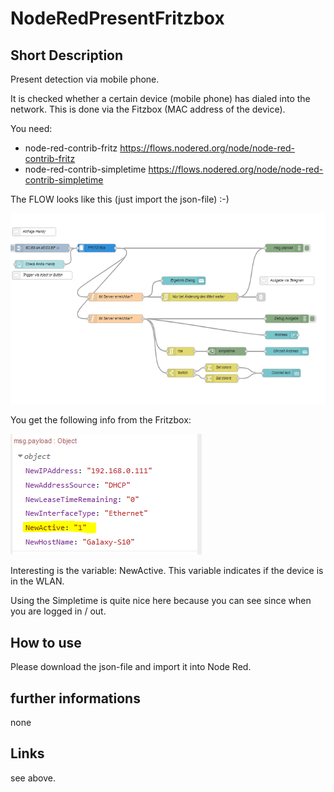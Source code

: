 # NodeRedPresentFritzbox
## Short Description
Present detection via mobile phone.

It is checked whether a certain device (mobile phone) has dialed into the network. 
This is done via the Fitzbox (MAC address of the device).

You need:
- node-red-contrib-fritz     https://flows.nodered.org/node/node-red-contrib-fritz
- node-red-contrib-simpletime   https://flows.nodered.org/node/node-red-contrib-simpletime

The FLOW looks like this (just import the json-file) :-)

![](https://github.com/AndreasHuth/NodeRedPresentFritzbox/blob/master/flow.png)

You get the following info from the Fritzbox:

![](https://github.com/AndreasHuth/NodeRedPresentFritzbox/blob/master/object.png)

Interesting is the variable: NewActive.
This variable indicates if the device is in the WLAN.

Using the Simpletime is quite nice here because you can see since when you are logged in / out. 

## How to use
Please download the json-file and import it into Node Red.

## further informations
none

## Links
see above.

